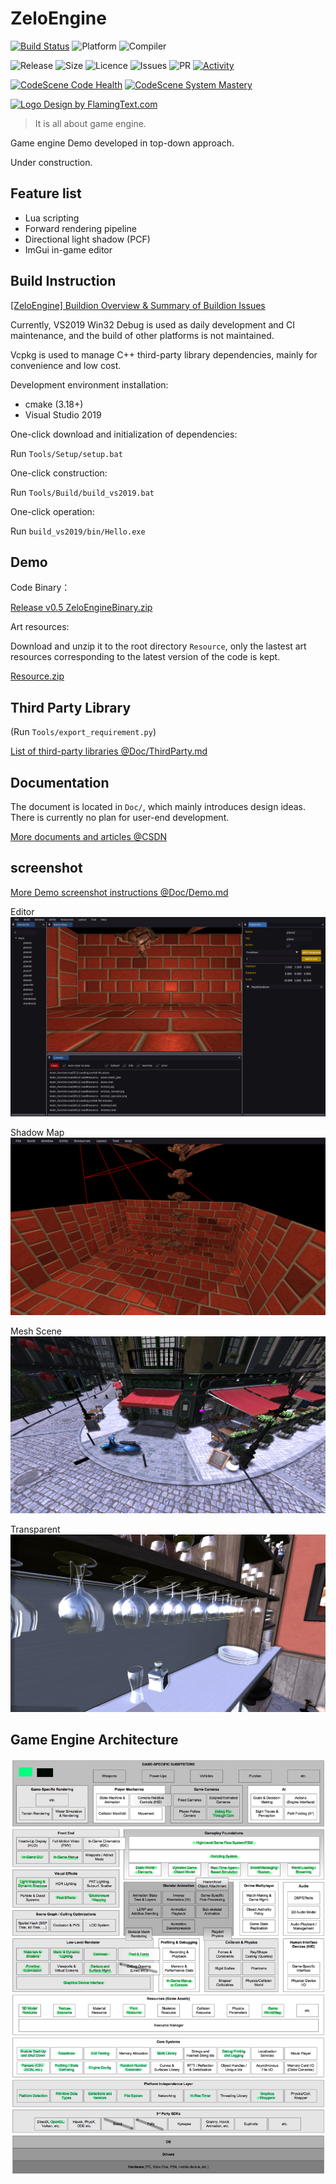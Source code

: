 # ZeloEngine

[//]: # (build status, platform and compiler)

[![Build Status](https://ci.appveyor.com/api/projects/status/43lymnm0g9083f38?svg=true)](https://ci.appveyor.com/project/Zolo-mario/zeloengine)
![Platform](https://img.shields.io/badge/platforms-Windows-blue)
![Compiler](https://img.shields.io/badge/MSVC-2019-ff69b4.svg)

[//]: # (repo status)

![Release](https://img.shields.io/github/v/release/zoloypzuo/ZeloEngine)
![Size](https://img.shields.io/github/repo-size/zoloypzuo/ZeloEngine)
![Licence](https://img.shields.io/github/license/zoloypzuo/ZeloEngine)
![Issues](https://img.shields.io/github/issues-raw/zoloypzuo/ZeloEngine.svg)
![PR](https://img.shields.io/github/issues-pr-raw/zoloypzuo/ZeloEngine)
[![Activity](https://img.shields.io/github/commit-activity/m/zoloypzuo/ZeloEngine.svg)](https://github.com/zoloypzuo/ZeloEngine/pulse)

[//]: # (interaction)

[comment]: <> ([![Gitter]&#40;https://badges.gitter.im/ZeloEngine/community.svg&#41;]&#40;https://gitter.im/ZeloEngine/community ?utm_source=badge&utm_medium=badge&utm_campaign=pr-badge&#41;)

[//]: # (code scene)

[![CodeScene Code Health](https://codescene.io/projects/12197/status-badges/code-health)](https://codescene.io/projects/12197)
[![CodeScene System Mastery](https://codescene.io/projects/12197/status-badges/system-mastery)](https://codescene.io/projects/12197)

<a target="_top" href="https://flamingtext.com/" ><img src="https://blog.flamingtext.com/blog/2021/12/10/flamingtext_com_1639115962_727159265.png" border=" 0" alt="Logo Design by FlamingText.com" title="Logo Design by FlamingText.com"></a>

> It is all about game engine.

Game engine Demo developed in top-down approach.

Under construction.

## Feature list

* Lua scripting
* Forward rendering pipeline
* Directional light shadow (PCF)
* ImGui in-game editor

## Build Instruction

[[ZeloEngine] Buildion Overview & Summary of Buildion Issues](https://blog.csdn.net/zolo_mario/article/details/117652524)

Currently, VS2019 Win32 Debug is used as daily development and CI maintenance, and the build of other platforms is not maintained.

Vcpkg is used to manage C++ third-party library dependencies, mainly for convenience and low cost.

Development environment installation:

* cmake (3.18+)
* Visual Studio 2019

One-click download and initialization of dependencies:

Run `Tools/Setup/setup.bat`

One-click construction:

Run `Tools/Build/build_vs2019.bat`

One-click operation:

Run `build_vs2019/bin/Hello.exe`

## Demo

Code Binary：

[Release v0.5 ZeloEngineBinary.zip](https://github.com/zoloypzuo/ZeloEngine/releases/tag/v0.5)

Art resources:

Download and unzip it to the root directory `Resource`, only the lastest art resources corresponding to the latest version of the code is kept. 

[Resource.zip](https://1drv.ms/u/s!AtVMh2FmVQ2aanRFvNFlHOprqRI?e=IbSybb)

## Third Party Library

(Run `Tools/export_requirement.py`)

[List of third-party libraries @Doc/ThirdParty.md](Doc/ThirdParty.md)

## Documentation

The document is located in `Doc/`, which mainly introduces design ideas. There is currently no plan for user-end development.

[More documents and articles @CSDN](https://blog.csdn.net/zolo_mario/category_10949225.html)

## screenshot

[More Demo screenshot instructions @Doc/Demo.md](Doc/Demo.md)

Editor
![Snipaste_2021-09-30_19-41-26](https://raw.githubusercontent.com/zolo-mario/image-host/main/20210930/Snipaste_2021-09-30_19-41-26.1b7emlmhome8.png)

Shadow Map
![Snipaste_2021-10-21_00-41-23](https://raw.githubusercontent.com/zolo-mario/image-host/main/20211021/Snipaste_2021-10-21_00-41-23.1ukj4tev8bgg.png)

Mesh Scene
![Snipaste_2021-12-01_23-04-50](https://raw.githubusercontent.com/zolo-mario/image-host/main/20211201/Snipaste_2021-12-01_23-04-50.79gl1230jf40.png)

Transparent
![Snipaste_2021-12-01_23-05-04](https://raw.githubusercontent.com/zolo-mario/image-host/main/20211201/Snipaste_2021-12-01_23-05-04.2g5wkodjr6as.png)

## Game Engine Architecture

![fig-runtime-arch](https://raw.githubusercontent.com/zolo-mario/image-host/main/20220101/fig-runtime-arch.7bxat45r9xk0.jpg)
